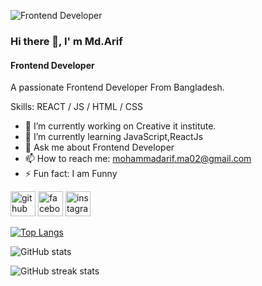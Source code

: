 ![Frontend Developer](https://scontent.fdac24-4.fna.fbcdn.net/v/t39.30808-6/429679156_1102337300907938_4969768278361297587_n.png?stp=dst-png_s960x960&_nc_cat=107&ccb=1-7&_nc_sid=783fdb&_nc_ohc=5pKgSHaBgwsAX85RK52&_nc_ht=scontent.fdac24-4.fna&oh=00_AfCafdWGZpVDghZtBi-FUZXbXXaU3jPnkB06HZqWFzD7og&oe=65EB4129)

### Hi there 👋, I' m Md.Arif
#### Frontend Developer


A passionate Frontend Developer From Bangladesh.

Skills: REACT / JS / HTML / CSS

- 🔭 I’m currently working on Creative it institute. 
- 🌱 I’m currently learning JavaScript,ReactJs 
- 💬 Ask me about Frontend Developer 
- 📫 How to reach me: mohammadarif.ma02@gmail.com 
- ⚡ Fun fact: I am Funny 


[<img src='https://cdn.jsdelivr.net/npm/simple-icons@3.0.1/icons/github.svg' alt='github' height='40'>](https://github.com/Creative-Md-Arif)  [<img src='https://cdn.jsdelivr.net/npm/simple-icons@3.0.1/icons/facebook.svg' alt='facebook' height='40'>](https://www.facebook.com/ArifMohammad0)  [<img src='https://cdn.jsdelivr.net/npm/simple-icons@3.0.1/icons/instagram.svg' alt='instagram' height='40'>](https://www.instagram.com/_arifmohammad/)  

[![Top Langs](https://github-readme-stats.vercel.app/api/top-langs/?username=Creative-Md-Arif)](https://github.com/anuraghazra/github-readme-stats)

![GitHub stats](https://github-readme-stats.vercel.app/api?username=Creative-Md-Arif&show_icons=true)  

![GitHub streak stats](https://streak-stats.demolab.com/?user=Creative-Md-Arif)  

